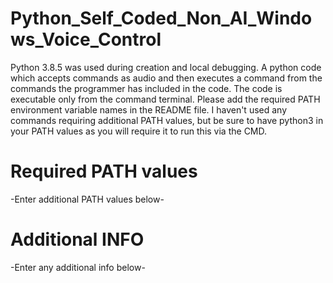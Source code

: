 # Python_Self_Coded_Non_AI_Windows_Voice_Control
Python 3.8.5 was used during creation and local debugging.
A python code which accepts commands as audio and then executes a command from the commands the programmer has included in the code. 
The code is executable only from the command terminal. 
Please add the required PATH environment variable names in the README file. I haven't used any commands requiring additional PATH values, but be sure to have python3 in your PATH values as you will require it to run this via the CMD.
# Required PATH values
-Enter additional PATH values below-
# Additional INFO
-Enter any additional info below-
